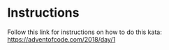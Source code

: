 # Instructions

Follow this link for instructions on how to do this kata: https://adventofcode.com/2018/day/1
